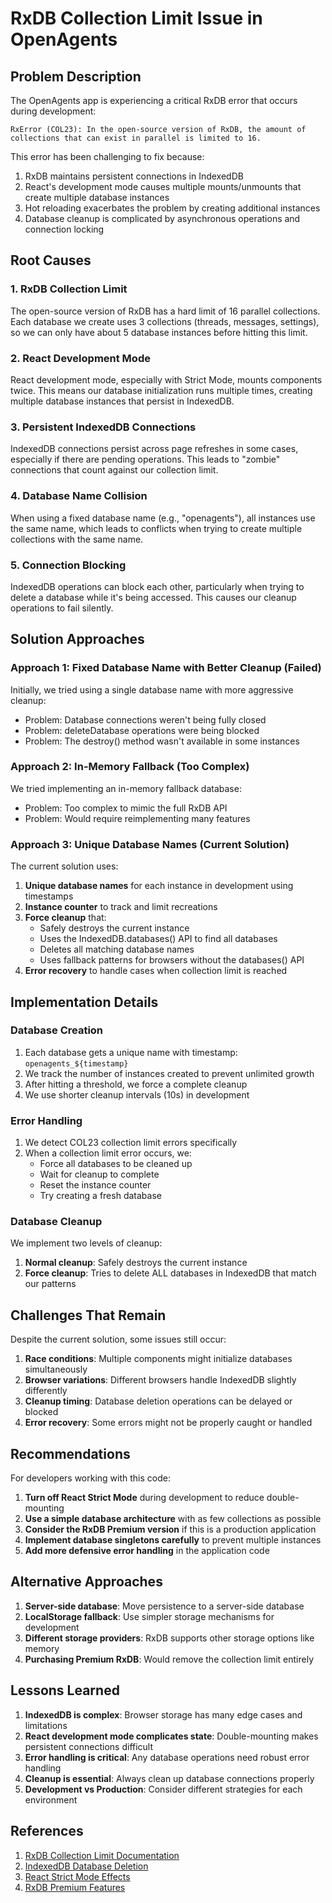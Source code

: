 # RxDB Collection Limit Issue in OpenAgents

## Problem Description

The OpenAgents app is experiencing a critical RxDB error that occurs during development:

```
RxError (COL23): In the open-source version of RxDB, the amount of collections that can exist in parallel is limited to 16.
```

This error has been challenging to fix because:

1. RxDB maintains persistent connections in IndexedDB
2. React's development mode causes multiple mounts/unmounts that create multiple database instances
3. Hot reloading exacerbates the problem by creating additional instances
4. Database cleanup is complicated by asynchronous operations and connection locking

## Root Causes

### 1. RxDB Collection Limit

The open-source version of RxDB has a hard limit of 16 parallel collections. Each database we create uses 3 collections (threads, messages, settings), so we can only have about 5 database instances before hitting this limit.

### 2. React Development Mode

React development mode, especially with Strict Mode, mounts components twice. This means our database initialization runs multiple times, creating multiple database instances that persist in IndexedDB.

### 3. Persistent IndexedDB Connections

IndexedDB connections persist across page refreshes in some cases, especially if there are pending operations. This leads to "zombie" connections that count against our collection limit.

### 4. Database Name Collision

When using a fixed database name (e.g., "openagents"), all instances use the same name, which leads to conflicts when trying to create multiple collections with the same name.

### 5. Connection Blocking

IndexedDB operations can block each other, particularly when trying to delete a database while it's being accessed. This causes our cleanup operations to fail silently.

## Solution Approaches

### Approach 1: Fixed Database Name with Better Cleanup (Failed)

Initially, we tried using a single database name with more aggressive cleanup:
- Problem: Database connections weren't being fully closed
- Problem: deleteDatabase operations were being blocked
- Problem: The destroy() method wasn't available in some instances

### Approach 2: In-Memory Fallback (Too Complex)

We tried implementing an in-memory fallback database:
- Problem: Too complex to mimic the full RxDB API
- Problem: Would require reimplementing many features

### Approach 3: Unique Database Names (Current Solution)

The current solution uses:
1. **Unique database names** for each instance in development using timestamps
2. **Instance counter** to track and limit recreations
3. **Force cleanup** that:
   - Safely destroys the current instance
   - Uses the IndexedDB.databases() API to find all databases
   - Deletes all matching database names
   - Uses fallback patterns for browsers without the databases() API
4. **Error recovery** to handle cases when collection limit is reached

## Implementation Details

### Database Creation

1. Each database gets a unique name with timestamp: `openagents_${timestamp}`
2. We track the number of instances created to prevent unlimited growth
3. After hitting a threshold, we force a complete cleanup
4. We use shorter cleanup intervals (10s) in development

### Error Handling

1. We detect COL23 collection limit errors specifically
2. When a collection limit error occurs, we:
   - Force all databases to be cleaned up
   - Wait for cleanup to complete
   - Reset the instance counter
   - Try creating a fresh database

### Database Cleanup

We implement two levels of cleanup:
1. **Normal cleanup**: Safely destroys the current instance
2. **Force cleanup**: Tries to delete ALL databases in IndexedDB that match our patterns

## Challenges That Remain

Despite the current solution, some issues still occur:

1. **Race conditions**: Multiple components might initialize databases simultaneously
2. **Browser variations**: Different browsers handle IndexedDB slightly differently
3. **Cleanup timing**: Database deletion operations can be delayed or blocked
4. **Error recovery**: Some errors might not be properly caught or handled

## Recommendations

For developers working with this code:

1. **Turn off React Strict Mode** during development to reduce double-mounting
2. **Use a simple database architecture** with as few collections as possible
3. **Consider the RxDB Premium version** if this is a production application
4. **Implement database singletons carefully** to prevent multiple instances
5. **Add more defensive error handling** in the application code

## Alternative Approaches

1. **Server-side database**: Move persistence to a server-side database
2. **LocalStorage fallback**: Use simpler storage mechanisms for development
3. **Different storage providers**: RxDB supports other storage options like memory
4. **Purchasing Premium RxDB**: Would remove the collection limit entirely

## Lessons Learned

1. **IndexedDB is complex**: Browser storage has many edge cases and limitations
2. **React development mode complicates state**: Double-mounting makes persistent connections difficult
3. **Error handling is critical**: Any database operations need robust error handling
4. **Cleanup is essential**: Always clean up database connections properly
5. **Development vs Production**: Consider different strategies for each environment

## References

1. [RxDB Collection Limit Documentation](https://rxdb.info/rx-collection.html#faq)
2. [IndexedDB Database Deletion](https://developer.mozilla.org/en-US/docs/Web/API/IDBFactory/deleteDatabase)
3. [React Strict Mode Effects](https://react.dev/reference/react/StrictMode)
4. [RxDB Premium Features](https://rxdb.info/premium)